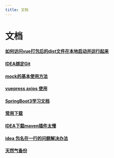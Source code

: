 ```yaml
---
title: 文档
---
```

# 文档

#### [如何访问vue打包后的dist文件在本地启动并运行起来](./httpserver)
#### [IDEA绑定Git](./ideabindgit)
#### [mock的基本使用方法](./mockBaseUse)
#### [vuepress axios 使用](./vuepressAxios)
#### [SpringBoot3学习文档](./springboot3)
#### [常用下载](./down)
#### [IDEA下载maven插件太慢](./ideaDownMavenToFlow)
#### [idea 包名在一行的问题解决办法](./ideaPackageNameOnOneLine)
#### [天然气备份](./kunluntianranqi)
